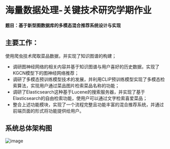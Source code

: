 # 海量数据处理-关键技术研究学期作业
**题目：基于新型图数据库的多模态混合推荐系统设计与实现**

## 主要工作：
使用爬虫技术爬取菜品数据，并实现了知识图谱的构建；
* 调研图神经网络的相关内容并基于知识图谱与用户喜好的历史数据，实现了KGCN模型下的图神经网络推荐；
* 调研了多模态预训练模型技术的发展，并利用CLIP预训练模型实现了多模态检索算法，实现用户通过菜品图片检索菜品名称的功能；
* 调研了Elasticsearch这种基于Lucene的搜索服务器，并实现了基于Elasticsearch的自由检索功能，使用户可以通过文字检索喜爱菜品；
* 整合上述功能模块，实现了一个流程完整且功能丰富的混合推荐系统，并通过前端页面的形式将功能提供给用户。


## 系统总体架构图
![image](https://user-images.githubusercontent.com/27618123/148710947-c45eae2f-89f7-4745-99a6-cfdcc6e0ddc1.png)
